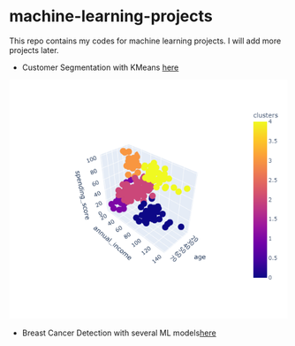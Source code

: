 # machine-learning-projects
This repo contains my codes for machine learning projects. I will add more projects later.

* Customer Segmentation with KMeans [here](https://github.com/amirli21/machine-learning-projects/tree/main/Customer%20Segmentation%20with%20KMeans)

![clusters](https://github.com/amirli21/machine-learning-projects/blob/main/Customer%20Segmentation%20with%20KMeans/images/clusters.png)

* Breast Cancer Detection with several ML models[here](link.com)
